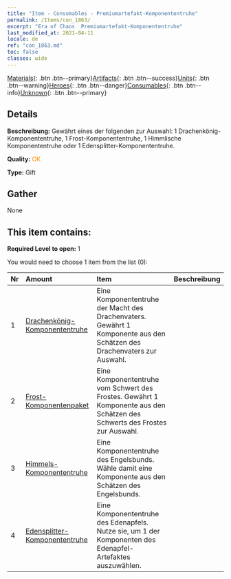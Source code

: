 ```yaml
---
title: "Item - Consumables - Premiumartefakt-​Komponententruhe"
permalink: /Items/con_1863/
excerpt: "Era of Chaos  Premiumartefakt-​Komponententruhe"
last_modified_at: 2021-04-11
locale: de
ref: "con_1863.md"
toc: false
classes: wide
---
```

 [Materials](/de/Items/){: .btn .btn--primary}[Artifacts](/de/Items/Artifacts/){: .btn .btn--success}[Units](/de/Items/Units/){: .btn .btn--warning}[Heroes](/de/Items/Heroes/){: .btn .btn--danger}[Consumables](/de/Items/Consumables/){: .btn .btn--info}[Unknown](/de/Items/Unknown/){: .btn .btn--primary}

## Details
 **Beschreibung:** Gewährt eines der folgenden zur Auswahl: 1 Drachenkönig-Komponententruhe, 1 Frost-Komponententruhe, 1 Himmlische Komponententruhe oder 1 Edensplitter-Komponententruhe.

 **Quality:** <span style="color: #FF8C00">OK</span>

 **Type:** Gift

## Gather

  None

## This item contains:

 **Required Level to open:** 1

 You would need to choose 1 item from the list (0):

  | Nr | Amount |     Item    | Beschreibung |
  |:---|:-------|:------------|:-----------:|
  | 1 | [Drachenkönig- Komponententruhe](/de/Items/con_1348/) | Eine Komponententruhe der Macht des Drachenvaters. Gewährt 1 Komponente aus den Schätzen des Drachenvaters zur Auswahl. | 
  | 2 | [Frost-Komponentenpaket](/de/Items/con_1352/) | Eine Komponententruhe vom Schwert des Frostes. Gewährt 1 Komponente aus den Schätzen des Schwerts des Frostes zur Auswahl. | 
  | 3 | [Himmels-Komponententruhe](/de/Items/con_1354/) | Eine Komponententruhe des Engelsbunds. Wähle damit eine Komponente aus den Schätzen des Engelsbunds. | 
  | 4 | [Edensplitter-Komponententruhe](/de/Items/con_1864/) | Eine Komponententruhe des Edenapfels. Nutze sie, um 1 der Komponenten des Edenapfel-Artefaktes auszuwählen. | 
